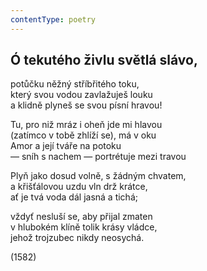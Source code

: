 ```yaml
---
contentType: poetry
---
```


<section>

## Ó tekutého živlu světlá slávo,

potůčku něžný stříbřitého toku,  
který svou vodou zavlažuješ louku  
a klidně plyneš se svou písní hravou!

Tu, pro niž mráz i oheň jde mi hlavou  
(zatímco v tobě zhlíží se), má v oku  
Amor a její tváře na potoku  
— sníh s nachem — portrétuje mezi travou

Plyň jako dosud volně, s žádným chvatem,  
a křišťálovou uzdu vln drž krátce,  
ať je tvá voda dál jasná a tichá;

vždyť nesluší se, aby přijal zmaten  
v hlubokém klíně tolik krásy vládce,  
jehož trojzubec nikdy neosychá.

(1582)

</section>
